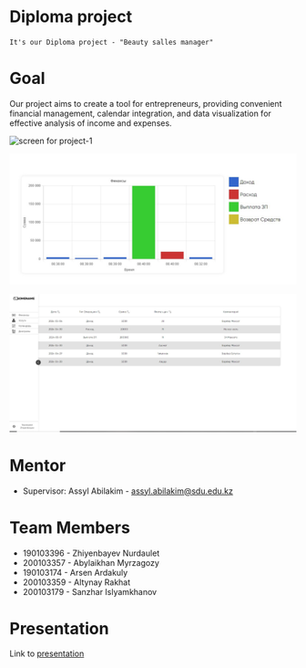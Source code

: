 # Diploma project
    It's our Diploma project - "Beauty salles manager"

# Goal
  Our project aims to create a tool for entrepreneurs, providing convenient financial management, calendar integration, and data visualization for effective analysis of income and   expenses.


![screen for project-1]([https://github.com/Abylaikhan12/diploma-work/blob/main/1.png)

![screen for project-2](https://github.com/Abylaikhan12/diploma-work/blob/main/2.png)

![screen for project-3](https://github.com/Abylaikhan12/diploma-work/blob/main/3.png)


# Mentor
- Supervisor: Assyl Abilakim - assyl.abilakim@sdu.edu.kz

# Team Members
- 190103396 - Zhiyenbayev Nurdaulet
- 200103357 - Abylaikhan Myrzagozy
- 190103174 - Arsen Ardakuly
- 200103359 - Altynay Rakhat
- 200103179 - Sanzhar Islyamkhanov

# Presentation
  Link to <a href="">presentation</a>
